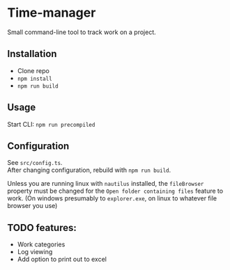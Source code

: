 # Time-manager

Small command-line tool to track work on a project.

## Installation

 - Clone repo
 - `npm install`
 - `npm run build`

## Usage

Start CLI: `npm run precompiled`

## Configuration

See `src/config.ts`.  
After changing configuration, rebuild with `npm run build`.  

Unless you are running linux with `nautilus` installed, the `fileBrowser` property must be changed for the `Open folder containing files`
feature to work. 
(On windows presumably to `explorer.exe`, on linux to whatever file browser you use)

## TODO features:

- Work categories
- Log viewing
- Add option to print out to excel

